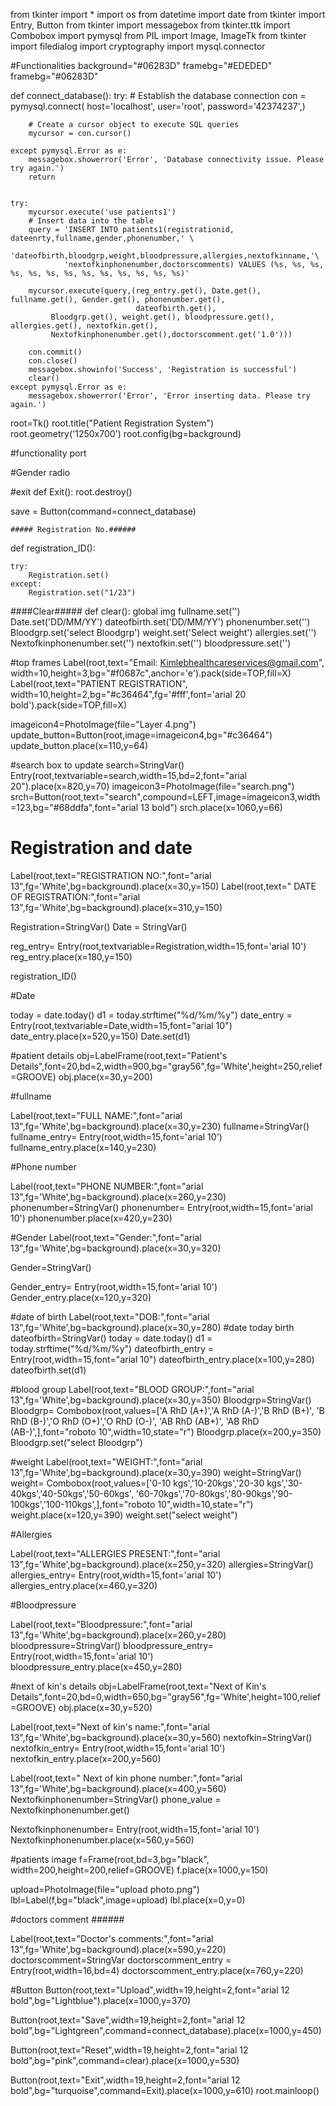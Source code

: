 from tkinter import *
import os
from datetime import date
from tkinter import Entry, Button
from tkinter import messagebox
from tkinter.ttk import Combobox
import pymysql
from PIL import Image, ImageTk
from tkinter import filedialog
import cryptography
import mysql.connector


#Functionalities
background="#06283D"
framebg="#EDEDED"
framebg="#06283D"


def connect_database():
    try:
        # Establish the database connection
        con = pymysql.connect(
            host='localhost',
            user='root',
            password='42374237',)

        # Create a cursor object to execute SQL queries
        mycursor = con.cursor()

    except pymysql.Error as e:
        messagebox.showerror('Error', 'Database connectivity issue. Please try again.')
        return


    try:
        mycursor.execute('use patients1')
        # Insert data into the table
        query = 'INSERT INTO patients1(registrationid, dateenrty,fullname,gender,phonenumber,' \
                'dateofbirth,bloodgrp,weight,bloodpressure,allergies,nextofkinname,'\
                'nextofkinphonenumber,doctorscomments) VALUES (%s, %s, %s, %s, %s, %s, %s, %s, %s, %s, %s, %s, %s)'

        mycursor.execute(query,(reg_entry.get(), Date.get(), fullname.get(), Gender.get(), phonenumber.get(),
                                dateofbirth.get(),
             Bloodgrp.get(), weight.get(), bloodpressure.get(), allergies.get(), nextofkin.get(),
             Nextofkinphonenumber.get(),doctorscomment.get('1.0')))

        con.commit()
        con.close()
        messagebox.showinfo('Success', 'Registration is successful')
        clear()
    except pymysql.Error as e:
        messagebox.showerror('Error', 'Error inserting data. Please try again.')

root=Tk()
root.title("Patient Registration System")
root.geometry('1250x700')
root.config(bg=background)




#functionality port

#Gender radio

#exit
def Exit():
    root.destroy()

save = Button(command=connect_database)

    ##### Registration No.######
def registration_ID():

    try:
        Registration.set()
    except:
        Registration.set("1/23")

####Clear#####
def clear():
    global img
    fullname.set('')
    Date.set('DD/MM/YY')
    dateofbirth.set('DD/MM/YY')
    phonenumber.set('')
    Bloodgrp.set('select Bloodgrp')
    weight.set('Select weight')
    allergies.set('')
    Nextofkinphonenumber.set('')
    nextofkin.set('')
    bloodpressure.set('')






#top frames
Label(root,text="Email: Kimlebhealthcareservices@gmail.com",
      width=10,height=3,bg="#f0687c",anchor='e').pack(side=TOP,fill=X)
Label(root,text="PATIENT REGISTRATION",
      width=10,height=2,bg="#c36464",fg='#fff',font='arial 20 bold').pack(side=TOP,fill=X)

imageicon4=PhotoImage(file="Layer 4.png")
update_button=Button(root,image=imageicon4,bg="#c36464")
update_button.place(x=110,y=64)

#search box to update
search=StringVar()
Entry(root,textvariable=search,width=15,bd=2,font="arial 20").place(x=820,y=70)
imageicon3=PhotoImage(file="search.png")
srch=Button(root,text="search",compound=LEFT,image=imageicon3,width=123,bg="#68ddfa",font="arial 13 bold")
srch.place(x=1060,y=66)

# Registration and date
Label(root,text="REGISTRATION NO:",font="arial 13",fg='White',bg=background).place(x=30,y=150)
Label(root,text=" DATE OF REGISTRATION:",font="arial 13",fg='White',bg=background).place(x=310,y=150)

Registration=StringVar()
Date = StringVar()

reg_entry= Entry(root,textvariable=Registration,width=15,font='arial 10')
reg_entry.place(x=180,y=150)

registration_ID()

#Date

today = date.today()
d1 = today.strftime("%d/%m/%y")
date_entry = Entry(root,textvariable=Date,width=15,font="arial 10")
date_entry.place(x=520,y=150)
Date.set(d1)


#patient details
obj=LabelFrame(root,text="Patient's Details",font=20,bd=2,width=900,bg="gray56",fg='White',height=250,relief=GROOVE)
obj.place(x=30,y=200)

#fullname

Label(root,text="FULL NAME:",font="arial 13",fg='White',bg=background).place(x=30,y=230)
fullname=StringVar()
fullname_entry= Entry(root,width=15,font='arial 10')
fullname_entry.place(x=140,y=230)

#Phone number

Label(root,text="PHONE NUMBER:",font="arial 13",fg='White',bg=background).place(x=260,y=230)
phonenumber=StringVar()
phonenumber= Entry(root,width=15,font='arial 10')
phonenumber.place(x=420,y=230)

#Gender
Label(root,text="Gender:",font="arial 13",fg='White',bg=background).place(x=30,y=320)

Gender=StringVar()

Gender_entry= Entry(root,width=15,font='arial 10')
Gender_entry.place(x=120,y=320)

#date of birth
Label(root,text="DOB:",font="arial 13",fg='White',bg=background).place(x=30,y=280)
#date today birth
dateofbirth=StringVar()
today = date.today()
d1 = today.strftime("%d/%m/%y")
dateofbirth_entry = Entry(root,width=15,font="arial 10")
dateofbirth_entry.place(x=100,y=280)
dateofbirth.set(d1)



#blood group
Label(root,text="BLOOD GROUP:",font="arial 13",fg='White',bg=background).place(x=30,y=350)
Bloodgrp=StringVar()
Bloodgrp= Combobox(root,values=['A RhD (A+)','A RhD  (A-)','B RhD (B+)',
                                'B RhD  (B-)','O RhD (O+)','O RhD  (O-)',
                                'AB RhD (AB+)',
                                'AB RhD  (AB-)',],font="roboto 10",width=10,state="r")
Bloodgrp.place(x=200,y=350)
Bloodgrp.set("select Bloodgrp")

#weight
Label(root,text="WEIGHT:",font="arial 13",fg='White',bg=background).place(x=30,y=390)
weight=StringVar()
weight= Combobox(root,values=['0-10 kgs','10-20kgs','20-30 kgs','30-40kgs','40-50kgs','50-60kgs',
                              '60-70kgs','70-80kgs','80-90kgs','90-100kgs','100-110kgs',],font="roboto 10",width=10,state="r")
weight.place(x=120,y=390)
weight.set("select weight")



#Allergies

Label(root,text="ALLERGIES PRESENT:",font="arial 13",fg='White',bg=background).place(x=250,y=320)
allergies=StringVar()
allergies_entry= Entry(root,width=15,font='arial 10')
allergies_entry.place(x=460,y=320)

#Bloodpressure

Label(root,text="Bloodpressure:",font="arial 13",fg='White',bg=background).place(x=260,y=280)
bloodpressure=StringVar()
bloodpressure_entry= Entry(root,width=15,font='arial 10')
bloodpressure_entry.place(x=450,y=280)


#next of kin's details
obj=LabelFrame(root,text="Next of Kin's Details",font=20,bd=0,width=650,bg="gray56",fg='White',height=100,relief=GROOVE)
obj.place(x=30,y=520)



Label(root,text="Next of kin's name:",font="arial 13",fg='White',bg=background).place(x=30,y=560)
nextofkin=StringVar()
nextofkin_entry= Entry(root,width=15,font='arial 10')
nextofkin_entry.place(x=200,y=560)


Label(root,text=" Next of kin phone number:",font="arial 13",fg='White',bg=background).place(x=400,y=560)
Nextofkinphonenumber=StringVar()
phone_value = Nextofkinphonenumber.get()

Nextofkinphonenumber= Entry(root,width=15,font='arial 10')
Nextofkinphonenumber.place(x=560,y=560)

#patients image
f=Frame(root,bd=3,bg="black", width=200,height=200,relief=GROOVE)
f.place(x=1000,y=150)

upload=PhotoImage(file="upload photo.png")
lbl=Label(f,bg="black",image=upload)
lbl.place(x=0,y=0)

#doctors comment ######

Label(root,text="Doctor's comments:",font="arial 13",fg='White',bg=background).place(x=590,y=220)
doctorscomment=StringVar
doctorscomment_entry = Entry(root,width=16,bd=4)
doctorscomment_entry.place(x=760,y=220)

#Button
Button(root,text="Upload",width=19,height=2,font="arial 12 bold",bg="Lightblue").place(x=1000,y=370)

Button(root,text="Save",width=19,height=2,font="arial 12 bold",bg="Lightgreen",command=connect_database).place(x=1000,y=450)

Button(root,text="Reset",width=19,height=2,font="arial 12 bold",bg="pink",command=clear).place(x=1000,y=530)

Button(root,text="Exit",width=19,height=2,font="arial 12 bold",bg="turquoise",command=Exit).place(x=1000,y=610)
root.mainloop()
